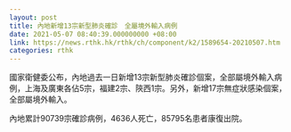 ```yaml
---
layout: post
title: 內地新增13宗新型肺炎確診　全屬境外輸入病例
date: 2021-05-07 08:40:39.000000000 +08:00
link: https://news.rthk.hk/rthk/ch/component/k2/1589654-20210507.htm
categories: rthk
---
```


國家衛健委公布，內地過去一日新增13宗新型肺炎確診個案，全部屬境外輸入病例，上海及廣東各佔5宗，福建2宗、陝西1宗。另外，新增17宗無症狀感染個案，全部屬境外輸入。

內地累計90739宗確診病例，4636人死亡，85795名患者康復出院。
